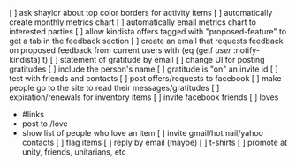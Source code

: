 [ ] ask shaylor about top color borders for activity items
[ ] automatically create monthly metrics chart
[ ] automatically email metrics chart to interested parties
[ ] allow kindista offers tagged with "proposed-feature" to get a tab in the feedback section
    [ ] create an email that requests feedback on proposed feedback from current users with (eq (getf *user* :notify-kindista) t)
[ ] statement of gratitude by email
    [ ] change UI for posting gratitudes
    [ ] include the person's name
    [ ] gratitude is "on" an invite id
    [ ] test with friends and contacts
[ ] post offers/requests to facebook
[ ] make people go to the site to read their messages/gratitudes
[ ] expiration/renewals for inventory items
[ ] invite facebook friends
[ ] loves
   - #links
   - post to /love
   - show list of people who love an item
[ ] invite gmail/hotmail/yahoo contacts
[ ] flag items
[ ] reply by email (maybe)
[ ] t-shirts
[ ] promote at unity, friends, unitarians, etc

